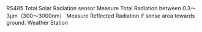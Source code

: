 RS485 Total Solar Radiation sensor
Measure Total Radiation between 0.3～3μm（300～3000nm）
Measure Reflected Radiation if sense area towards ground.
Weather Station
